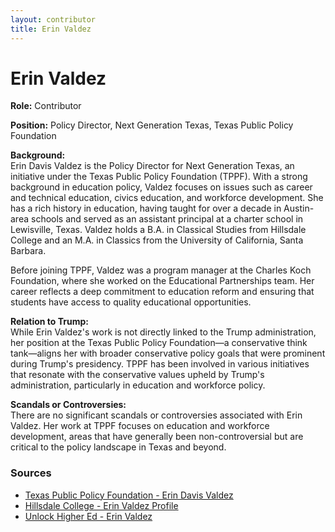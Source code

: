 ```yaml
---
layout: contributor
title: Erin Valdez
---
```


# Erin Valdez

**Role:** Contributor

**Position:** Policy Director, Next Generation Texas, Texas Public Policy Foundation

**Background:**  
Erin Davis Valdez is the Policy Director for Next Generation Texas, an initiative under the Texas Public Policy Foundation (TPPF). With a strong background in education policy, Valdez focuses on issues such as career and technical education, civics education, and workforce development. She has a rich history in education, having taught for over a decade in Austin-area schools and served as an assistant principal at a charter school in Lewisville, Texas. Valdez holds a B.A. in Classical Studies from Hillsdale College and an M.A. in Classics from the University of California, Santa Barbara.

Before joining TPPF, Valdez was a program manager at the Charles Koch Foundation, where she worked on the Educational Partnerships team. Her career reflects a deep commitment to education reform and ensuring that students have access to quality educational opportunities.

**Relation to Trump:**  
While Erin Valdez's work is not directly linked to the Trump administration, her position at the Texas Public Policy Foundation—a conservative think tank—aligns her with broader conservative policy goals that were prominent during Trump's presidency. TPPF has been involved in various initiatives that resonate with the conservative values upheld by Trump's administration, particularly in education and workforce policy.

**Scandals or Controversies:**  
There are no significant scandals or controversies associated with Erin Valdez. Her work at TPPF focuses on education and workforce development, areas that have generally been non-controversial but are critical to the policy landscape in Texas and beyond.

### Sources
- [Texas Public Policy Foundation - Erin Davis Valdez](https://www.texaspolicy.com/about/people/erin-davis-valdez)
- [Hillsdale College - Erin Valdez Profile](https://www.hillsdale.edu)
- [Unlock Higher Ed - Erin Valdez](https://unlockhighered.com/about/experts/erin-valdez/)
